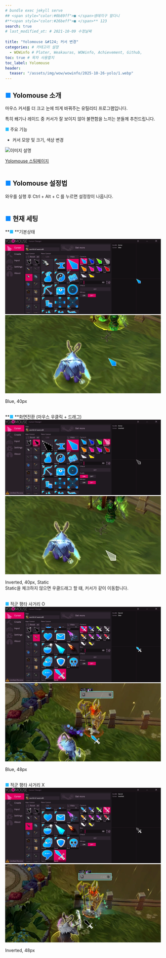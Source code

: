 ```yaml
---
# bundle exec jekyll serve
## <span style="color:#0b89ff">■ </span>생태지구 알다니
#**<span style="color:#26beff">■ </span>** 123
search: true
# last_modified_at: # 2021-10-09 수정날짜

title: "Yolomouse &#124; 커서 변경"
categories: # 카테고리 설정
  - WOWinfo # Plater, Weakauras, WOWinfo, Achievement, Github,
toc: true # 목차 사용할지
toc_label: Yolomouse
header:
  teaser: "/assets/img/wow/wowinfo/2025-10-26-yolo/1.webp"
---
```


## <span style="color:#0b89ff">■ </span> Yolomouse 소개

마우스 커서를 더 크고 눈에 띄게 바꿔주는 유틸리티 프로그램입니다.  

특히 쐐기나 레이드 중 커서가 잘 보이지 않아 불편함을 느끼는 분들께 추천드립니다.
<br>

**<span style="color:#26beff">■ </span>** 주요 기능
* 커서 모양 및 크기, 색상 변경

![이미지 설명](https://shared.fastly.steamstatic.com/store_item_assets/steam/apps/1283970/header.jpg?t=1759600888)

[Yolomouse 스팀페이지](https://store.steampowered.com/app/1283970/YoloMouse__Game_Cursor_Changer/)
<br>
<br>

## <span style="color:#0b89ff">■ </span> Yolomouse 설정법

와우를 실행 후 Ctrl + Alt + C 를 누르면 설정창이 나옵니다.
<br>
<br>

## <span style="color:#0b89ff">■ </span> 현재 세팅

**<span style="color:#26beff">■ </span>**기본상태

![이미지 설명](/assets/img/wow/wowinfo/2025-10-26-yolo/1-1.webp)
![이미지 설명](/assets/img/wow/wowinfo/2025-10-26-yolo/1.webp)

Blue, 40px
<br>
<br>

**<span style="color:#26beff">■ </span>**화면전환 (마우스 우클릭 + 드래그)
![이미지 설명](/assets/img/wow/wowinfo/2025-10-26-yolo/2-1.webp)
![이미지 설명](/assets/img/wow/wowinfo/2025-10-26-yolo/2.webp)

Inverted, 40px, Static  
Static을 체크하지 않으면 우클드래그 할 떄, 커서가 같이 이동합니다.
<br>
<br>

**<span style="color:#26beff">■ </span>** 적군 평타 사거리 O
![이미지 설명](/assets/img/wow/wowinfo/2025-10-26-yolo/3-1.webp)
![이미지 설명](/assets/img/wow/wowinfo/2025-10-26-yolo/3.webp)

Blue, 48px
<br>
<br>

**<span style="color:#26beff">■ </span>** 적군 평타 사거리 X
![이미지 설명](/assets/img/wow/wowinfo/2025-10-26-yolo/4-1.webp)
![이미지 설명](/assets/img/wow/wowinfo/2025-10-26-yolo/4.webp)

Inverted, 48px 
<br>
<br>